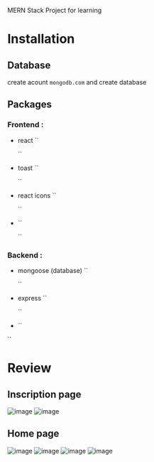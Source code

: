 MERN Stack Project for learning

# Installation 
## Database 
create acount `mongodb.com` and create database
## Packages 
### Frontend :
- react ``
  
  ``

- toast ``
  
  ``
  
- react icons ``
  
  ``
  
- ``
  
  ``
### Backend :
- mongoose (database) ``

  ``
- express ``

  ``
-  ``

  ``


# Review 
## Inscription page 
![image](https://github.com/Medamine-Bahassou/Ecommerce-platform-MERN-Stack/assets/146652318/ace78082-b99d-40f7-a3b0-7213f64944c3)
![image](https://github.com/Medamine-Bahassou/Study-Project-MERN-ECOMMERCE/assets/146652318/ac18c6e7-90fb-4e35-abab-d93a259d4ef1)

## Home page
![image](https://github.com/Medamine-Bahassou/Ecommerce-platform-MERN-Stack/assets/146652318/bb51efaa-c800-4779-a66a-e8510d3422a9)
![image](https://github.com/Medamine-Bahassou/Ecommerce-platform-MERN-Stack/assets/146652318/380a1034-314b-40fa-9f68-a4c285c4dbf1)
![image](https://github.com/Medamine-Bahassou/Ecommerce-platform-MERN-Stack/assets/146652318/8f17db94-a285-450f-a2db-b01f3bfb9efe)
![image](https://github.com/Medamine-Bahassou/Ecommerce-platform-MERN-Stack/assets/146652318/34e1ada6-2c30-4f6b-a702-c3662ac506f5)





